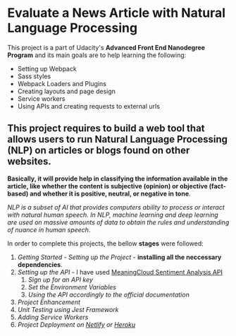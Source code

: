 # Evaluate a News Article with Natural Language Processing

This project is a part of Udacity's **Advanced Front End Nanodegree Program** and its main goals are to help learning the following:

- Setting up Webpack
- Sass styles
- Webpack Loaders and Plugins
- Creating layouts and page design
- Service workers
- Using APIs and creating requests to external urls

## This project requires to build a web tool that allows users to run Natural Language Processing (NLP) on articles or blogs found on other websites.

**Basically, it will provide help in classifying the information available in the article, like whether the content is subjective (opinion) or objective (fact-based) and whether it is positive, neutral, or negative in tone**.

_NLP is a subset of AI that provides computers ability to process or interact with natural human speech. In NLP, machine learning and deep learning are used on massive amounts of data to obtain the rules and understanding of nuance in human speech_.

In order to complete this projects, the bellow **stages** were followed:

1. _Getting Started - Setting up the Project_ - **installing all the neccessary dependencies**.
2. _Setting up the API_ - I have used [MeaningCloud Sentiment Analysis API](https://www.meaningcloud.com/developer/sentiment-analysis)
   1. _Sign up for an API key_
   2. _Set the Environment Variables_
   3. _Using the API accordingly to the official documentation_
3. _Project Enhancement_
4. _Unit Testing using Jest Framework_
5. _Adding Service Workers_
6. _Project Deployment on [Netlify](https://www.netlify.com/) or [Heroku](https://www.heroku.com/)_